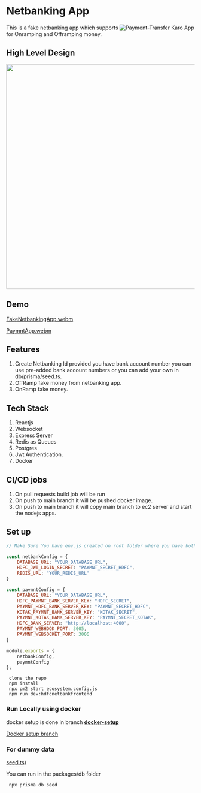 # Netbanking App

This is a fake netbanking app which supports ![Payment-Transfer Karo App](https://github.com/Arunshaik2001/Paymnt-Transfer-karo) for Onramping and Offramping money.

## High Level Design

<img src=https://github.com/Arunshaik2001/Netbanking/assets/50947867/7610ff0e-4bbf-4baf-9f2c-c057fcc28392 height=600px />

## Demo

[FakeNetbankingApp.webm](https://github.com/Arunshaik2001/Netbanking/assets/50947867/157f1734-7536-4195-a21a-ade9dc6d4ee4)


[PaymntApp.webm](https://github.com/Arunshaik2001/Paymnt-Transfer-karo/assets/50947867/915853c3-3aa0-489f-801d-8ce73030be96)



## Features
 1. Create Netbanking Id provided you have bank account number you can use pre-added bank account numbers or you can add your own in db/prisma/seed.ts.
 2. OffRamp fake money from netbanking app.
 3. OnRamp fake money.


## Tech Stack
 1. Reactjs
 3. Websocket
 4. Express Server
 5. Redis as Queues
 6. Postgres
 7. Jwt Authentication.
 8. Docker


## CI/CD jobs
 1. On pull requests build job will be run
 2. On push to main branch it will be pushed docker image.
 3. On push to main branch it will copy main branch to ec2 server and start the nodejs apps.

## Set up

```js
// Make Sure You have env.js created on root folder where you have both netbanking and paymnt repo.

const netbankConfig = {
    DATABASE_URL: "YOUR_DATABASE_URL",
    HDFC_JWT_LOGIN_SECRET: "PAYMNT_SECRET_HDFC",
    REDIS_URL: "YOUR_REDIS_URL"
}

const paymntConfig = {
    DATABASE_URL: "YOUR_DATABASE_URL",
    HDFC_PAYMNT_BANK_SERVER_KEY: "HDFC_SECRET",
    PAYMNT_HDFC_BANK_SERVER_KEY: "PAYMNT_SECRET_HDFC",
    KOTAK_PAYMNT_BANK_SERVER_KEY: "KOTAK_SECRET",
    PAYMNT_KOTAK_BANK_SERVER_KEY: "PAYMNT_SECRET_KOTAK",
    HDFC_BANK_SERVER: "http://localhost:4000",
    PAYMNT_WEBHOOK_PORT: 3005,
    PAYMNT_WEBSOCKET_PORT: 3006
}

module.exports = {
    netbankConfig,
    paymntConfig
};

```

```
 clone the repo
 npm install
 npx pm2 start ecosystem.config.js
 npm run dev:hdfcnetbankfrontend
```

### Run Locally using docker
docker setup is done in branch [**docker-setup**](https://github.com/Arunshaik2001/Netbanking/tree/docker-setup)

[Docker setup branch](https://github.com/Arunshaik2001/Netbanking/tree/docker-setup#with-docker)

### For dummy data
[seed.ts](https://github.com/Arunshaik2001/Netbanking/blob/main/packages/db/prisma/seed.ts))

You can run in the packages/db folder
```sh
 npx prisma db seed
